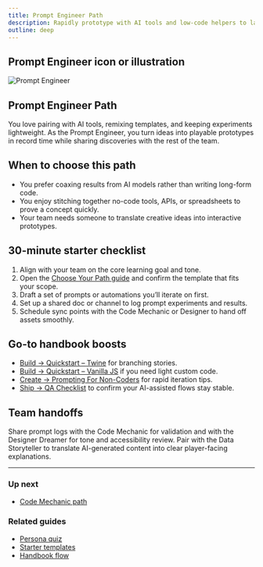 ```yaml
---
title: Prompt Engineer Path
description: Rapidly prototype with AI tools and low-code helpers to launch your game loop fast.
outline: deep
---
```


<!-- DESIGN TODO -->
## Prompt Engineer icon or illustration

![Prompt Engineer](/public/persona-prompt-engineer-3130.png)

## Prompt Engineer Path

You love pairing with AI tools, remixing templates, and keeping experiments lightweight. As the Prompt Engineer, you turn ideas into playable prototypes in record time while sharing discoveries with the rest of the team.

## When to choose this path

- You prefer coaxing results from AI models rather than writing long-form code.
- You enjoy stitching together no-code tools, APIs, or spreadsheets to prove a concept quickly.
- Your team needs someone to translate creative ideas into interactive prototypes.

## 30-minute starter checklist

1. Align with your team on the core learning goal and tone.
2. Open the [Choose Your Path guide](/build/choose-your-path) and confirm the template that fits your scope.
3. Draft a set of prompts or automations you’ll iterate on first.
4. Set up a shared doc or channel to log prompt experiments and results.
5. Schedule sync points with the Code Mechanic or Designer to hand off assets smoothly.

## Go-to handbook boosts

- [Build → Quickstart – Twine](/build/quickstart-twine) for branching stories.
- [Build → Quickstart – Vanilla JS](/build/quickstart-vanilla) if you need light custom code.
- [Create → Prompting For Non-Coders](/create/prompting-for-non-coders) for rapid iteration tips.
- [Ship → QA Checklist](/ship/qa-checklist) to confirm your AI-assisted flows stay stable.

## Team handoffs

Share prompt logs with the Code Mechanic for validation and with the Designer Dreamer for tone and accessibility review. Pair with the Data Storyteller to translate AI-generated content into clear player-facing explanations.

---

### Up next

- [Code Mechanic path](/people/paths/code-mechanic)

### Related guides

- [Persona quiz](/people/persona-quiz)
- [Starter templates](/build/code-templates)
- [Handbook flow](/guide/flow)
